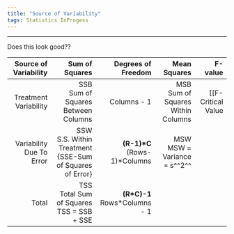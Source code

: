 ```yaml
---
title: "Source of Variability"
tags: Statistics InProgess
---
```


<hr>
Does this look good??

| Source of Variability | Sum of Squares | Degrees of Freedom | Mean Squares | F-value |
|--:|--:|--:|--:|--:|
| Treatment Variability | SSB<br>Sum of Squares Between Columns | Columns - 1 | MSB<br>Sum of Squares Within Columns | [[F-Critical Value|http://mathworld.wolfram.com/F-Distribution.html]] |
| Variability Due To Error | SSW<br> S.S. Within Treatment<br>{SSE-Sum of Squares of Error} | __(R-1)*C__<br>(Rows-1)*Columns | MSW<br>MSW = Variance = s^^2^^ | |
| Total | TSS<br>Total Sum of Squares<br>TSS = SSB + SSE | __(R*C)-1__<br>Rows*Columns - 1 | | |
